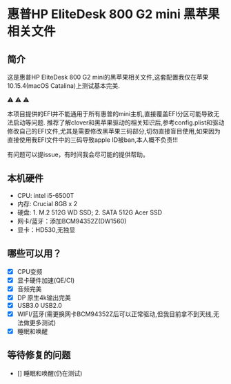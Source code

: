 # 惠普HP EliteDesk 800 G2 mini 黑苹果相关文件
## 简介 
这是惠普HP EliteDesk 800 G2 mini的黑苹果相关文件,这套配置我仅在苹果10.15.4(macOS Catalina)上测试基本完美.

:warning: :warning: :warning: 

本项目提供的EFI并不能通用于所有惠普的mini主机,直接覆盖EFI分区可能导致无法启动等问题.
推荐了解clover和黑苹果驱动的相关知识后,参考config.plist和驱动修改自己的EFI文件,尤其是需要修改黑苹果三码部分,切勿直接盲目使用,如果因为直接使用我EFI文件中的三码导致apple ID被ban,本人概不负责!!!

有问题可以提issue，有时间我会尽可能的提供帮助。 
## 本机硬件
- CPU: intel i5-6500T
- 内存: Crucial 8GB x 2
- 硬盘: 1. M.2 512G WD SSD; 2. SATA 512G Acer SSD
- 网卡/蓝牙：添加BCM94352Z(DW1560)
- 显卡：HD530,无独显
## 哪些可以用？
- [x] CPU变频
- [x] 显卡硬件加速(QE/CI)
- [x] 音频完美
- [x] DP 原生4k输出完美
- [x] USB3.0 USB2.0
- [x] WIFI/蓝牙(需更换网卡BCM94352Z后可以正常驱动,但我目前拿不到天线,无法做更多测试)
- [x] 睡眠和唤醒
## 等待修复的问题
- [] 睡眠和唤醒(仍在测试)
####

